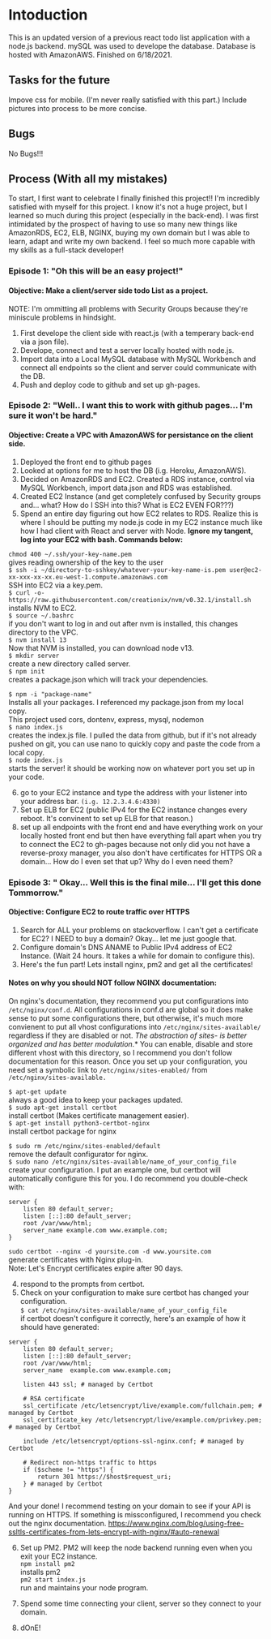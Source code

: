 # Intoduction
This is an updated version of a previous react todo list application with a node.js backend.
mySQL was used to develope the database.
Database is hosted with AmazonAWS.
Finished on 6/18/2021.

## Tasks for the future
Impove css for mobile.
(I'm never really satisfied with this part.)
Include pictures into process to be more concise.

## Bugs
No Bugs!!!

## Process (With all my mistakes)
To start, I first want to celebrate I finally finished this project!!
I'm incredibly satisfied with myself for this project. I know it's not a huge project, but I learned
so much during this project (especially in the back-end). I was first intimidated by the prospect of
having to use so many new things like AmazonRDS, EC2, ELB, NGINX, buying my own domain 
but I was able to learn, adapt and write my own backend. I feel so much more 
capable with my skills as a full-stack developer!

### Episode 1: "Oh this will be an easy project!"
#### Objective: Make a client/server side todo List as a project.
NOTE: I'm ommitting all problems with Security Groups because they're miniscule problems in hindsight.
1. First develope the client side with react.js (with a temperary back-end via a json file).
2. Develope, connect and test a server locally hosted with node.js.
3. Import data into a Local MySQL database with MySQL Workbench and connect all endpoints so the client and server could communicate with the DB.
4. Push and deploy code to github and set up gh-pages.

### Episode 2: "Well.. I want this to work with github pages... I'm sure it won't be hard."
#### Objective: Create a VPC with AmazonAWS for persistance on the client side.
1. Deployed the front end to github pages
2. Looked at options for me to host the DB (i.g. Heroku, AmazonAWS).
3. Decided on AmazonRDS and EC2. Created a RDS instance, control via MySQL Workbench, import data.json and RDS was established.
4. Created EC2 Instance (and get completely confused by Security groups and... what? How do I SSH into this? What is EC2 EVEN FOR???)
5. Spend an entire day figuring out how EC2 relates to RDS. Realize this is where I should be putting my node.js code in my EC2 instance much like how I had client with React and server with Node. **Ignore my tangent, log into your EC2 with bash. Commands below:**

`chmod 400 ~/.ssh/your-key-name.pem`<br />
gives reading ownership of the key to the user<br />
`$ ssh -i ~/directory-to-sshkey/whatever-your-key-name-is.pem user@ec2-xx-xxx-xx-xx.eu-west-1.compute.amazonaws.com` <br />
SSH into EC2 via a key.pem.<br />
`$ curl -o- https://raw.githubusercontent.com/creationix/nvm/v0.32.1/install.sh` <br />
installs NVM to EC2.<br />
`$ source ~/.bashrc` <br />
if you don't want to log in and out after nvm is installed, this changes directory to the VPC.<br />
`$ nvm install 13` <br />
Now that NVM is installed, you can download node v13.<br />
`$ mkdir server` <br />
create a new directory called server.<br />
`$ npm init`<br />
creates a package.json which will track your dependencies.<br />

`$ npm -i "package-name"` <br />
Installs all your packages. I referenced my package.json from my local copy.<br />
This project used cors, dontenv, express, mysql, nodemon<br />
`$ nano index.js`<br />
creates the index.js file. I pulled the data from github, but if it's not already pushed on git, you can use nano to quickly copy and paste the code from a local copy.<br />
`$ node index.js` <br />
starts the server! it should be working now on whatever port you set up in your code.<br />

6. go to your EC2 instance and type the address with your listener into your address bar. `(i.g. 12.2.3.4.6:4330)`<br />
7. Set up ELB for EC2 (public IPv4 for the EC2 instance changes every reboot. It's convinent to set up ELB for that reason.)<br />
8. set up all endpoints with the front end and have everything work on your locally hosted front end but then have everything fall apart when you try to connect the EC2 to gh-pages because not only did you not have a reverse-proxy manager, you also don't have certificates for HTTPS OR a domain... How do I even set that up? Why do I even need them?

### Episode 3: " Okay... Well this is the final mile... I'll get this done Tommorrow."
#### Objective: Configure EC2 to route traffic over HTTPS
1. Search for ALL your problems on stackoverflow. I can't get a certificate for EC2? I NEED to buy a domain? Okay... let me just google that.
2. Configure domain's DNS ANAME to Public IPv4 address of EC2 Instance. (Wait 24 hours. It takes a while for domain to configure this).
3. Here's the fun part! Lets install nginx, pm2 and get all the certificates!

#### Notes on why you should NOT follow NGINX documentation:
 On nginx's documentation, they recommend you put configurations into `/etc/nginx/conf.d`.
 All configurations in conf.d are global so it does make sense to put some configurations there, but otherwise,
 it's much more convienent to put all vhost configurations into `/etc/nginx/sites-available/` regardless if they are disabled or not.
 **The abstraction of sites-* is better organized and has better modulation.** You can enable, disable and store different vhost with this directory, 
 so I recommend you don't follow documentation for this reason.
 Once you set up your configuration, you need set a symbolic link to `/etc/nginx/sites-enabled/` from `/etc/nginx/sites-available.`
 
`$ apt-get update` <br />
always a good idea to keep your packages updated.<br />
`$ sudo apt-get install certbot`<br />
install certbot (Makes certificate management easier).<br />
`$ apt-get install python3-certbot-nginx`<br />
install certbot package for nginx<br />

`$ sudo rm /etc/nginx/sites-enabled/default` <br />
remove the default configurator for nginx.<br />
`$ sudo nano /etc/nginx/sites-available/name_of_your_config_file` <br />
create your configuration. I put an example one, but certbot will automatically configure this for you. I do recommend you double-check with:<br />


```
server {
    listen 80 default_server;
    listen [::]:80 default_server;
    root /var/www/html;
    server_name example.com www.example.com;
}
```
`sudo certbot --nginx -d yoursite.com -d www.yoursite.com`<br />
generate certificates with Nginx plug-in.<br />
Note: Let's Encrypt certificates expire after 90 days.<br />

4. respond to the prompts from certbot.<br />
5. Check on your configuration to make sure certbot has changed your configuration.<br />
`$ cat /etc/nginx/sites-available/name_of_your_config_file`<br />
if certbot doesn't configure it correctly, here's an example of how it should have generated:<br />
```
server {
    listen 80 default_server;
    listen [::]:80 default_server;
    root /var/www/html;
    server_name  example.com www.example.com;

    listen 443 ssl; # managed by Certbot

    # RSA certificate
    ssl_certificate /etc/letsencrypt/live/example.com/fullchain.pem; # managed by Certbot
    ssl_certificate_key /etc/letsencrypt/live/example.com/privkey.pem; # managed by Certbot

    include /etc/letsencrypt/options-ssl-nginx.conf; # managed by Certbot

    # Redirect non-https traffic to https
    if ($scheme != "https") {
        return 301 https://$host$request_uri;
    } # managed by Certbot
}
```
And your done! I recommend testing on your domain to see if your API is running on HTTPS.
If something is missconfigured, I recommend you check out the nginx documentation.
https://www.nginx.com/blog/using-free-ssltls-certificates-from-lets-encrypt-with-nginx/#auto-renewal

6. Set up PM2. PM2 will keep the node backend running even when you exit your EC2 instance.<br />
`npm install pm2`<br />
installs pm2<br />
`pm2 start index.js`<br />
run and maintains your node program.<br />

7. Spend some time connecting your client, server so they connect to your domain.

8. dOnE!
